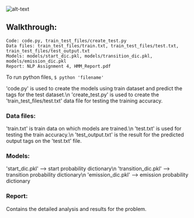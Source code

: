 ![alt-text](https://github.com/shrebox/Natural-Language-Processing/blob/master/4.%20HMM%20-%20Veterbi/Problem_Statement.jpg)

## Walkthrough:

```
Code: code.py, train_test_files/create_test.py
Data files: train_test_files/train.txt, train_test_files/test.txt, train_test_files/test_output.txt
Models: models/start_dic.pkl, models/transition_dic.pkl, models/emission_dic.pkl
Report: NLP Assignment 4, HMM_Report.pdf
```

To run python files, ```$ python 'filename'```

'code.py' is used to create the models using train dataset and predict the tags for the test dataset.\n
'create_test.py' is used to create the 'train_test_files/test.txt' data file for testing the training accuracy.

### Data files:

'train.txt' is train data on which models are trained.\n
'test.txt' is used for testing the train accuracy.\n
'test_output.txt' is the result for the predicted output tags on the 'test.txt' file.

### Models:

'start_dic.pkl' --> start probability dictionary\n
'transition_dic.pkl' --> transition probability dictionary\n
'emission_dic.pkl' --> emission probability dictionary

### Report:

Contains the detailed analysis and results for the problem.

